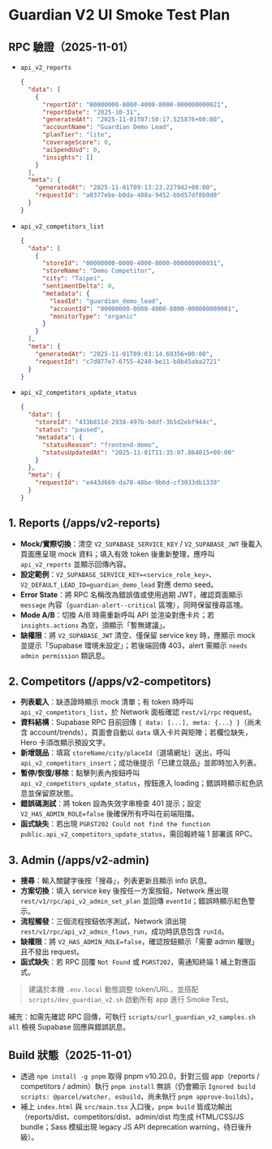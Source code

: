 # Guardian V2 UI Smoke Test Plan

## RPC 驗證（2025-11-01）
- `api_v2_reports`
  ```json
  {
    "data": [
      {
        "reportId": "00000000-0000-4000-8000-000000000021",
        "reportDate": "2025-10-31",
        "generatedAt": "2025-11-01T07:50:17.525876+00:00",
        "accountName": "Guardian Demo Lead",
        "planTier": "lite",
        "coverageScore": 0,
        "aiSpendUsd": 0,
        "insights": []
      }
    ],
    "meta": {
      "generatedAt": "2025-11-01T09:13:23.227942+00:00",
      "requestId": "a0377ebe-b0da-488a-9452-bbd57df8b0d0"
    }
  }
  ```
- `api_v2_competitors_list`
  ```json
  {
    "data": [
      {
        "storeId": "00000000-0000-4000-8000-000000000031",
        "storeName": "Demo Competitor",
        "city": "Taipei",
        "sentimentDelta": 0,
        "metadata": {
          "leadId": "guardian_demo_lead",
          "accountId": "00000000-0000-4000-8000-000000000001",
          "monitorType": "organic"
        }
      }
    ],
    "meta": {
      "generatedAt": "2025-11-01T09:03:14.69356+00:00",
      "requestId": "c7d077e7-6755-4248-be11-b8b45aba2721"
    }
  }
  ```
- `api_v2_competitors_update_status`
  ```json
  {
    "data": {
      "storeId": "433b811d-2938-497b-bddf-3b5d2ebf944c",
      "status": "paused",
      "metadata": {
        "statusReason": "frontend-demo",
        "statusUpdatedAt": "2025-11-01T11:35:07.864015+00:00"
      }
    },
    "meta": {
      "requestId": "e443d669-da78-48be-9b6d-cf3033db1339"
    }
  }
  ```

## 1. Reports (/apps/v2-reports)
- **Mock/實際切換**：清空 `V2_SUPABASE_SERVICE_KEY` / `V2_SUPABASE_JWT` 後載入頁面應呈現 mock 資料；填入有效 token 後重新整理，應呼叫 `api_v2_reports` 並顯示回傳內容。
- **設定範例**：`V2_SUPABASE_SERVICE_KEY=<service_role_key>`、`V2_DEFAULT_LEAD_ID=guardian_demo_lead` 對應 demo seed。
- **Error State**：將 RPC 名稱改為錯誤值或使用過期 JWT，確認頁面顯示 `message` 內容（`guardian-alert--critical` 區塊），同時保留搜尋區塊。
- **Mode A/B**：切換 A/B 時需重新呼叫 API 並渲染對應卡片；若 `insights.actions` 為空，須顯示「暫無建議」。
- **缺權限**：將 `V2_SUPABASE_JWT` 清空、僅保留 service key 時，應顯示 mock 並提示「Supabase 環境未設定」；若後端回傳 403，alert 需顯示 `needs admin permission` 類訊息。

## 2. Competitors (/apps/v2-competitors)
- **列表載入**：缺憑證時顯示 mock 清單；有 token 時呼叫 `api_v2_competitors_list`，於 Network 面板確認 `rest/v1/rpc` request。
- **資料結構**：Supabase RPC 目前回傳 `{ data: [...], meta: {...} }`（尚未含 account/trends），頁面會自動以 `data` 填入卡片與矩陣；若欄位缺失，Hero 卡須改顯示預設文字。
- **新增競品**：填寫 `storeName/city/placeId`（選填網址）送出，呼叫 `api_v2_competitors_insert`；成功後提示「已建立競品」並即時加入列表。
- **暫停/恢復/移除**：點擊列表內按鈕呼叫 `api_v2_competitors_update_status`，按鈕進入 loading；錯誤時顯示紅色訊息並保留原狀態。
- **錯誤碼測試**：將 token 設為失效字串檢查 401 提示；設定 `V2_HAS_ADMIN_ROLE=false` 後確保所有呼叫在前端阻擋。
- **函式缺失**：若出現 `PGRST202 Could not find the function public.api_v2_competitors_update_status`，需回報終端 1 部署該 RPC。

## 3. Admin (/apps/v2-admin)
- **搜尋**：輸入關鍵字後按「搜尋」，列表更新且顯示 info 訊息。
- **方案切換**：填入 service key 後按任一方案按鈕，Network 應出現 `rest/v1/rpc/api_v2_admin_set_plan` 並回傳 `eventId`；錯誤時顯示紅色警示。
- **流程觸發**：三個流程按鈕依序測試，Network 須出現 `rest/v1/rpc/api_v2_admin_flows_run`，成功時訊息包含 `runId`。
- **缺權限**：將 `V2_HAS_ADMIN_ROLE=false`，確認按鈕顯示「需要 admin 權限」且不發出 request。
- **函式缺失**：若 RPC 回覆 `Not Found` 或 `PGRST202`，需通知終端 1 補上對應函式。

> 建議於本機 `.env.local` 動態調整 token/URL，並搭配 `scripts/dev_guardian_v2.sh` 啟動所有 app 進行 Smoke Test。

補充：如需先確認 RPC 回傳，可執行 `scripts/curl_guardian_v2_samples.sh all` 檢視 Supabase 回應與錯誤訊息。

## Build 狀態（2025-11-01）
- 透過 `npm install -g pnpm` 取得 pnpm v10.20.0，針對三個 app（reports / competitors / admin）執行 `pnpm install` 無誤（仍會顯示 `Ignored build scripts: @parcel/watcher, esbuild`，尚未執行 `pnpm approve-builds`）。
- 補上 `index.html` 與 `src/main.tsx` 入口後，`pnpm build` 皆成功輸出（reports/dist、competitors/dist、admin/dist 均生成 HTML/CSS/JS bundle；Sass 模組出現 legacy JS API deprecation warning，待日後升級）。

